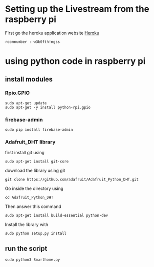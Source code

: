 # Setting up the Livestream from the raspberry pi

First go the heroku application website
[Heroku](https://wotwebrtc1718.herokuapp.com/)
    
    roomnumber : w3b0fth!ngss

# using python code in raspberry pi

## install modules

### Rpio.GPIO
    sudo apt-get update
    sudo apt-get -y install python-rpi.gpio

### firebase-admin
    sudo pip install firebase-admin

### Adafruit_DHT library
first install git using	
	
	sudo apt-get install git-core
download the library using git
    
    git clone https://github.com/adafruit/Adafruit_Python_DHT.git
Go inside the directory using
    
    cd Adafruit_Python_DHT
Then answer this command
    
    sudo apt-get install build-essential python-dev
Install the library with
    
    sudo python setup.py install

## run the script
    sudo python3 Smarthome.py

